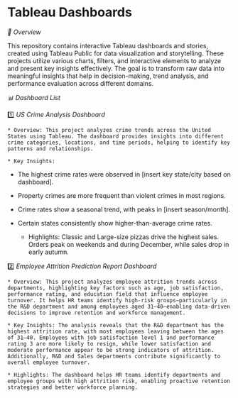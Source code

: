#   Tableau Dashboards

*📌 Overview*

This repository contains interactive Tableau dashboards and stories, created using Tableau Public for data visualization and storytelling. These projects utilize various charts, filters, and interactive elements to analyze and present key insights effectively. The goal is to transform raw data into meaningful insights that help in decision-making, trend analysis, and performance evaluation across different domains.

*📊 Dashboard List*

1️⃣ *US Crime Analysis Dashboard*

    * Overview: This project analyzes crime trends across the United States using Tableau. The dashboard provides insights into different crime categories, locations, and time periods, helping to identify key patterns and relationships.
   
    * Key Insights: 
* The highest crime rates were observed in [insert key state/city based on dashboard].
* Property crimes are more frequent than violent crimes in most regions.
* Crime rates show a seasonal trend, with peaks in [insert season/month].
* Certain states consistently show higher-than-average crime rates.
  
    * Highlights: Classic and Large-size pizzas drive the highest sales. Orders peak on weekends and during December, while sales drop in early autumn.

2️⃣  *Employee Attrition Prediction Report Dashboard*

    * Overview: This project analyzes employee attrition trends across departments, highlighting key factors such as age, job satisfaction, performance rating, and education field that influence employee turnover. It helps HR teams identify high-risk groups—particularly in the R&D department and among employees aged 31–40—enabling data-driven decisions to improve retention and workforce management.
    
    * Key Insights: The analysis reveals that the R&D department has the highest attrition rate, with most employees leaving between the ages of 31–40. Employees with job satisfaction level 1 and performance rating 3 are more likely to resign, while lower satisfaction and moderate performance appear to be strong indicators of attrition. Additionally, R&D and Sales departments contribute significantly to overall employee turnover.

    * Highlights: The dashboard helps HR teams identify departments and employee groups with high attrition risk, enabling proactive retention strategies and better workforce planning.

